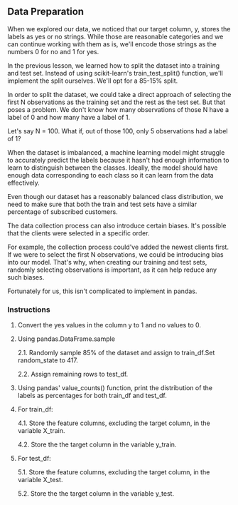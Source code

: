 ## Data Preparation

When we explored our data, we noticed that our target column, y, stores the labels as yes or no strings. While those are reasonable categories and we can continue working with them as is, we'll encode those strings as the numbers 0 for no and 1 for yes.

In the previous lesson, we learned how to split the dataset into a training and test set. Instead of using scikit-learn's train_test_split() function, we'll implement the split ourselves. We'll opt for a 85-15% split.

In order to split the dataset, we could take a direct approach of selecting the first N observations as the training set and the rest as the test set. But that poses a problem. We don't know how many observations of those N have a label of 0 and how many have a label of 1.

Let's say N = 100. What if, out of those 100, only 5 observations had a label of 1?

When the dataset is imbalanced, a machine learning model might struggle to accurately predict the labels because it hasn't had enough information to learn to distinguish between the classes. Ideally, the model should have enough data corresponding to each class so it can learn from the data effectively.

Even though our dataset has a reasonably balanced class distribution, we need to make sure that both the train and test sets have a similar percentage of subscribed customers.

The data collection process can also introduce certain biases. It's possible that the clients were selected in a specific order. 

For example, the collection process could've added the newest clients first. If we were to select the first N observations, we could be introducing bias into our model. That's why, when creating our training and test sets, randomly selecting observations is important, as it can help reduce any such biases.

Fortunately for us, this isn't complicated to implement in pandas.

### Instructions

1. Convert the yes values in the column y to 1 and no values to 0.

2. Using pandas.DataFrame.sample

    2.1. Randomly sample 85% of the dataset and assign to train_df.Set random_state to 417.

    2.2. Assign remaining rows to test_df.

3. Using pandas' value_counts() function, print the distribution of the labels as percentages for both train_df and test_df.

4. For train_df:

    4.1. Store the feature columns, excluding the target column, in the variable X_train.

    4.2. Store the the target column in the variable y_train.

5. For test_df:

    5.1. Store the feature columns, excluding the target column, in the variable X_test.

    5.2. Store the the target column in the variable y_test.